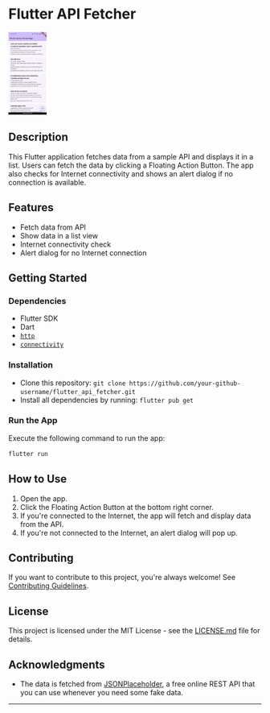# Flutter API Fetcher

<img src="Screenshot_20231006-114415.png" width="15%"></img>

## Description

This Flutter application fetches data from a sample API and displays it in a list. Users can fetch the data by clicking a Floating Action Button. The app also checks for Internet connectivity and shows an alert dialog if no connection is available.

## Features

- Fetch data from API
- Show data in a list view
- Internet connectivity check
- Alert dialog for no Internet connection

## Getting Started

### Dependencies

- Flutter SDK
- Dart
- [`http`](https://pub.dev/packages/http)
- [`connectivity`](https://pub.dev/packages/connectivity)

### Installation

- Clone this repository: `git clone https://github.com/your-github-username/flutter_api_fetcher.git`
- Install all dependencies by running: `flutter pub get`

### Run the App

Execute the following command to run the app:

```bash
flutter run
```

## How to Use

1. Open the app.
2. Click the Floating Action Button at the bottom right corner.
3. If you're connected to the Internet, the app will fetch and display data from the API.
4. If you're not connected to the Internet, an alert dialog will pop up.

## Contributing

If you want to contribute to this project, you're always welcome! See [Contributing Guidelines](CONTRIBUTING.md).

## License

This project is licensed under the MIT License - see the [LICENSE.md](LICENSE.md) file for details.

## Acknowledgments

- The data is fetched from [JSONPlaceholder](https://jsonplaceholder.typicode.com/), a free online REST API that you can use whenever you need some fake data.

---
